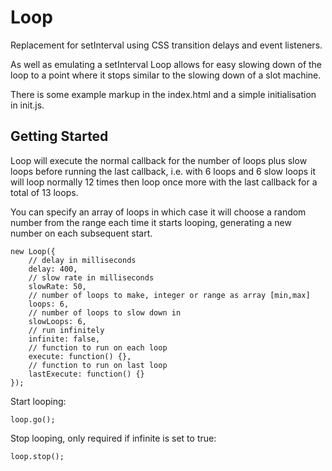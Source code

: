 # Loop
Replacement for setInterval using CSS transition delays and event listeners.

As well as emulating a setInterval Loop allows for easy slowing down of the loop to a point where it stops similar to the slowing down of a slot machine.

There is some example markup in the index.html and a simple initialisation in init.js.

## Getting Started

Loop will execute the normal callback for the number of loops plus slow loops before running the last callback, i.e. with 6 loops and 6 slow loops it will loop normally 12 times then loop once more with the last callback for a total of 13 loops.

You can specify an array of loops in which case it will choose a random number from the range each time it starts looping, generating a new number on each subsequent start.

```
new Loop({
	// delay in milliseconds
	delay: 400,
	// slow rate in milliseconds
	slowRate: 50,
	// number of loops to make, integer or range as array [min,max]
	loops: 6,
	// number of loops to slow down in
	slowLoops: 6,
	// run infinitely
	infinite: false,
	// function to run on each loop
	execute: function() {},
	// function to run on last loop
	lastExecute: function() {}
});
```

Start looping:

```
loop.go();
```

Stop looping, only required if infinite is set to true:

```
loop.stop();
```